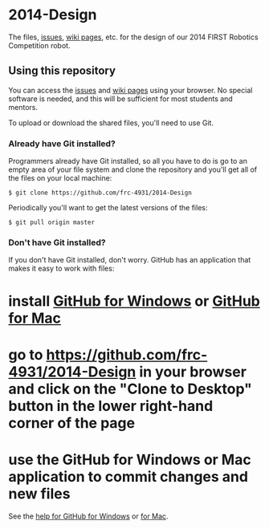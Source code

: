 2014-Design
===========

The files, [issues](https://github.com/frc-4931/2014-Design/issues), [wiki pages](https://github.com/frc-4931/2014-Design/wiki), etc. for the design of our 2014 FIRST Robotics Competition robot.

## Using this repository

You can access the [issues](https://github.com/frc-4931/2014-Design/issues) and [wiki pages](https://github.com/frc-4931/2014-Design/wiki) using your browser. No special software is needed, and this will be sufficient for most students and mentors.

To upload or download the shared files, you'll need to use Git. 

### Already have Git installed?

Programmers already have Git installed, so all you have to do is go to an empty area of your file system and clone the repository and you'll get all of the files on your local machine:

```
$ git clone https://github.com/frc-4931/2014-Design
```

Periodically you'll want to get the latest versions of the files:

```
$ git pull origin master
```

### Don't have Git installed?

If you don't have Git installed, don't worry. GitHub has an application that makes it easy to work with files:

# install [GitHub for Windows](http://windows.github.com) or [GitHub for Mac](http://mac.github.com)
# go to https://github.com/frc-4931/2014-Design in your browser and click on the "Clone to Desktop" button in the lower right-hand corner of the page
# use the GitHub for Windows or Mac application to commit changes and new files

See the [help for GitHub for Windows](http://windows.github.com/help.html) or [for Mac](http://mac.github.com/help.html).
